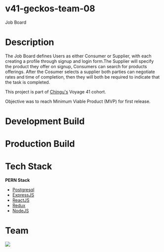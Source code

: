 # v41-geckos-team-08

Job Board

# Description

The Job Board defines Users as either Consumer or Supplier, with each creating a profile through signup and login form.The Supplier will specify the product they offer on signup, Consumers can search for products offerings. After the Cosumer selects a supplier both parties can negotiate rates and time of completion, then they will both be required to indicate that the task is completed.

This project is part of [Chingu's](https://chingu.io/) Voyage 41 cohort.

Objective was to reach Minimum Viable Product (MVP) for first release.

# Development Build

# Production Build

# Tech Stack

**PERN Stack**

- [Postgresql](http://www.postgresql.org)
- [ExpressJS](https://expressjs.com/en/api.html)
- [ReactJS](https://reactjs.org/)
- [Redux](https://redux.js.org)
- [NodeJS](https://nodejs.org/en/)

# Team

<a href="https://github.com/chingu-voyages/v41-geckos-team-08/graphs/contributors"> <img src="https://contributors-img.firebaseapp.com/image?repo=chingu-voyages/v41-geckos-team-08" /> </a>
